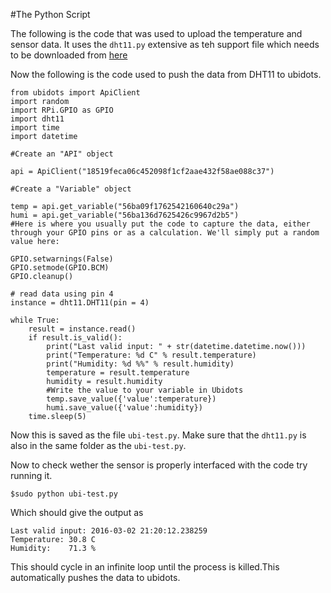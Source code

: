 #The Python Script

The following is the code that was used to upload the temperature and sensor data.
It uses the `dht11.py` extensive as teh support file which needs to be downloaded from [here](http://google.com)<br>

Now the following is the code used to push the data from DHT11 to ubidots.

	from ubidots import ApiClient
	import random
	import RPi.GPIO as GPIO
	import dht11
	import time
	import datetime

	#Create an "API" object

	api = ApiClient("18519feca06c452098f1cf2aae432f58ae088c37")

	#Create a "Variable" object

	temp = api.get_variable("56ba09f1762542160640c29a")
	humi = api.get_variable("56ba136d7625426c9967d2b5")
	#Here is where you usually put the code to capture the data, either through your GPIO pins or as a calculation. We'll simply put a random value here:

	GPIO.setwarnings(False)
	GPIO.setmode(GPIO.BCM)
	GPIO.cleanup()

	# read data using pin 4
	instance = dht11.DHT11(pin = 4)

	while True:
		result = instance.read()
		if result.is_valid():
			print("Last valid input: " + str(datetime.datetime.now()))
			print("Temperature: %d C" % result.temperature)
			print("Humidity: %d %%" % result.humidity)
			temperature = result.temperature
			humidity = result.humidity
			#Write the value to your variable in Ubidots
			temp.save_value({'value':temperature})
			humi.save_value({'value':humidity})
		time.sleep(5)

Now this is saved as the file `ubi-test.py`.
Make sure that the `dht11.py` is also in the same folder as the `ubi-test.py`.

Now to check wether the sensor is properly interfaced with the code try running it.

	$sudo python ubi-test.py

Which should give the output as

	Last valid input: 2016-03-02 21:20:12.238259
	Temperature: 30.8 C
	Humidity:    71.3 %		

This should cycle in an infinite loop until the process is killed.This automatically pushes the data to ubidots.


